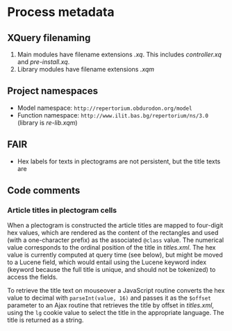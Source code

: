 # Process metadata

## XQuery filenaming

1. Main modules have filename extensions *.xq*. This includes *controller.xq* and *pre-install.xq*.
2. Library modules have filename extensions *.xqm*

## Project namespaces

* Model namespace: `http://repertorium.obdurodon.org/model`
* Function namespace: `http://www.ilit.bas.bg/repertorium/ns/3.0` (library is *re-lib.xqm*)

## FAIR

* Hex labels for texts in plectograms are not persistent, but the title texts are

## Code comments

### Article titles in plectogram cells

When a plectogram is constructed the article titles are mapped to four-digit hex values, which are
rendered as the content of the rectangles and used (with a one-character prefix) as the associated 
`@class` value. The numerical value corresponds to the ordinal position of the title in *titles.xml*. 
The hex value is currently computed at query time (see below), but might be moved to a Lucene field, 
which would entail using the Lucene keyword index (keyword because the full title is unique, and should
not be tokenized) to access the fields.

To retrieve the title text on mouseover a JavaScript routine converts the hex value to decimal with
`parseInt(value, 16)` and passes it as the `$offset` parameter to an Ajax routine that retrieves
the title by offset in *titles.xml*, using the `lg` cookie value to select the title in the 
appropriate language. The title is returned as a string.
